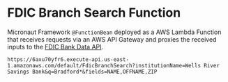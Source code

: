 # FDIC Branch Search Function

Micronaut Framework `@FunctionBean` deployed as a AWS Lambda Function that receives requests via an AWS API Gateway and proxies the received inputs to the [FDIC Bank Data API](https://banks.data.fdic.gov/docs/).

```
https://6axu70yfr6.execute-api.us-east-1.amazonaws.com/default/FdicBranchSearch?institutionName=Wells River Savings Bank&q=Bradford*&fields=NAME,OFFNAME,ZIP
```